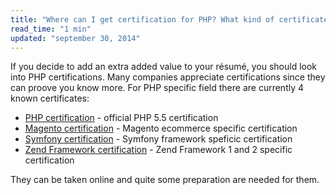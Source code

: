 ```yaml
---
title: "Where can I get certification for PHP? What kind of certificates are available?"
read_time: "1 min"
updated: "september 30, 2014"
---
```


If you decide to add an extra added value to your résumé, you should look into PHP certifications. Many companies appreciate
certifications since they can proove you know more. For PHP specific field there are currently 4 known certificates:

* [PHP certification](http://www.zend.com/en/services/certification) - official PHP 5.5 certification
* [Magento certification](http://www.magentocommerce.com/certification/) - Magento ecommerce specific certification
* [Symfony certification](http://sensiolabs.com/en/symfony/certification.html) - Symfony framework speficic certification
* [Zend Framework certification](http://www.zend.com/en/services/certification) - Zend Framework 1 and 2 specific certification

They can be taken online and quite some preparation are needed for them.
